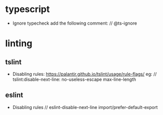 
# typescript

+ Ignore typecheck
  add the following comment: // @ts-ignore


# linting

## tslint

+ Disabling rules:
    https://palantir.github.io/tslint/usage/rule-flags/
    eg: // tslint:disable-next-line: no-useless-escape max-line-length

## eslint

+ Disabling rules
    // eslint-disable-next-line import/prefer-default-export
